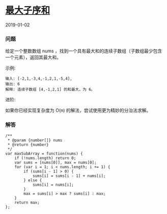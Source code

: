 # [最大子序和](https://leetcode-cn.com/problems/maximum-subarray)
2019-01-02
### 问题

给定一个整数数组 nums ，找到一个具有最大和的连续子数组（子数组最少包含一个元素），返回其最大和。

示例:

```
输入: [-2,1,-3,4,-1,2,1,-5,4],
输出: 6
解释: 连续子数组 [4,-1,2,1] 的和最大，为 6。
```
进阶:

如果你已经实现复杂度为 O(n) 的解法，尝试使用更为精妙的分治法求解。

### 解答

```
/**
 * @param {number[]} nums
 * @return {number}
 */
var maxSubArray = function(nums) {
    if (!nums.length) return 0;
    var sums = [nums[0]], max = nums[0];
    for (var i = 1; i < nums.length; i += 1) {
        if (sums[i - 1] > 0) {
            sums[i] = sums[i - 1] + nums[i];
        } else {
            sums[i] = nums[i];
        }
        max = sums[i] > max ? sums[i] : max;
    }
    return max;
};
```

